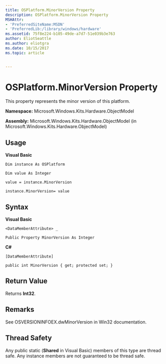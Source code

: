 ```yaml
---
title: OSPlatform.MinorVersion Property
description: OSPlatform.MinorVersion Property
MSHAttr:
- 'PreferredSiteName:MSDN'
- 'PreferredLib:/library/windows/hardware'
ms.assetid: 75f8e224-b105-49de-a7d7-51e039b3e763
author: EliotSeattle
ms.author: eliotgra
ms.date: 10/15/2017
ms.topic: article


---
```


# OSPlatform.MinorVersion Property


This property represents the minor version of this platform.

**Namespace:** Microsoft.Windows.Kits.Hardware.ObjectModel

**Assembly:** Microsoft.Windows.Kits.Hardware.ObjectModel (in Microsoft.Windows.Kits.Hardware.ObjectModel)

## <span id="Usage"></span><span id="usage"></span><span id="USAGE"></span>Usage


**Visual Basic**

`Dim instance As OSPlatform`

`Dim value As Integer`

`value = instance.MinorVersion`

`instance.MinorVersion= value`

## <span id="Syntax"></span><span id="syntax"></span><span id="SYNTAX"></span>Syntax


**Visual Basic**

`<DataMemberAttribute> _`

`Public Property MinorVersion As Integer`

**C#**

`[DataMemberAttribute]`

`public int MinorVersion { get; protected set; }`

## <span id="Return_Value"></span><span id="return_value"></span><span id="RETURN_VALUE"></span>Return Value


Returns **Int32**.

## <span id="Remarks"></span><span id="remarks"></span><span id="REMARKS"></span>Remarks


See OSVERSIONINFOEX.dwMinorVersion in Win32 documentation.

## <span id="Thread_Safety"></span><span id="thread_safety"></span><span id="THREAD_SAFETY"></span>Thread Safety


Any public static (**Shared** in Visual Basic) members of this type are thread safe. Any instance members are not guaranteed to be thread safe.

 

 






